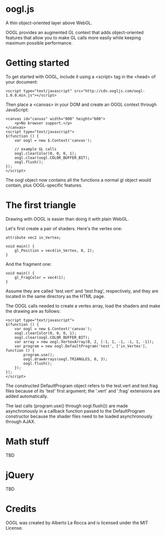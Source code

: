 oogl.js
=======

A thin object-oriented layer above WebGL.

OOGL provides an augmented GL context that adds object-oriented features that allow you to make GL calls more easily while keeping maximum possible performance.

Getting started
===============

To get started with OOGL, include it using a &lt;script&gt; tag in the &lt;head&gt; of your document:

	<script type="text/javascript" src="http://cdn.oogljs.com/oogl-1.0.0.min.js"></script>

Then place a &lt;canvas&gt; in your DOM and create an OOGL context through JavaScript:

	<canvas id="canvas" width="800" height="600">
		<p>No browser support.</p>
	</canvas>
	<script type="text/javascript">
	$(function () {
		var oogl = new $.Context('canvas');

		// example GL calls
		oogl.clearColor(0, 0, 0, 1);
		oogl.clear(oogl.COLOR_BUFFER_BIT);
		oogl.flush();
	});
	</script>

The oogl object now contains all the functions a normal gl object would contain, plus OOGL-specific features.

The first triangle
==================

Drawing with OOGL is easier than doing it with plain WebGL.

Let's first create a pair of shaders. Here's the vertex one:

	attribute vec2 in_Vertex;

	void main() {
		gl_Position = vec4(in_Vertex, 0, 2);
	}

And the fragment one:

	void main() {
		gl_FragColor = vec4(1);
	}

Assume they are called 'test.vert' and 'test.frag', respectively, and they are located in the same directory as the HTML page.

The OOGL calls needed to create a vertex array, load the shaders and make the drawing are as follows:

	<script type="text/javascript">
	$(function () {
		var oogl = new $.Context('canvas');
		oogl.clearColor(0, 0, 0, 1);
		oogl.clear(oogl.COLOR_BUFFER_BIT);
		var array = new oogl.VertexArray(0, 2, [-1, 1, -1, -1, 1, -1]);
		var program = new oogl.DefaultProgram('test', ['in_Vertex'], function () {
			program.use();
			oogl.drawArrays(oogl.TRIANGLES, 0, 3);
			oogl.flush();
		});
	});
	</script>

The constructed DefaultProgram object refers to the test.vert and test.frag files because of its 'test' first argument; the '.vert' and '.frag' extensions are added automatically.

The last calls (program.use() through oogl.flush()) are made asynchronously in a callback function passed to the DefaultProgram constructor because the shader files need to be loaded asynchronously through AJAX.

Math stuff
==========

TBD

jQuery
======

TBD

Credits
=======

OOGL was created by Alberto La Rocca and is licensed under the MIT License.
